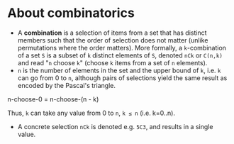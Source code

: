 # About combinatorics

* A **combination** is a selection of items from a set that has distinct members such that the order of selection does not matter (unlike permutations where the order matters). More formally, a `k`-combination of a set `S` is a subset of `k` distinct elements of `S`, denoted `nCk` or `C(n,k)` and read "`n` choose `k`" (choose `k` items from a set of `n` elements).
* `n` is the number of elements in the set and the upper bound of `k`, i.e. `k` can go from 0 to `n`, although pairs of selections yield the same result as encoded by the Pascal's triangle.

n-choose-0 = n-choose-(n - k)

 Thus, `k` can take any value from 0 to `n`, `k ≤ n` (i.e. k=0..n).
* A concrete selection `nCk` is denoted e.g. `5C3`, and results in a single value.

